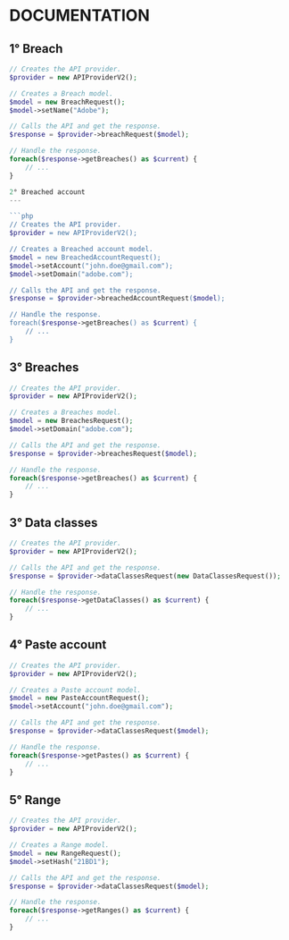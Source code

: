 DOCUMENTATION
=============

1° Breach
---

```php
// Creates the API provider.
$provider = new APIProviderV2();

// Creates a Breach model.
$model = new BreachRequest();
$model->setName("Adobe");

// Calls the API and get the response.
$response = $provider->breachRequest($model);

// Handle the response.
foreach($response->getBreaches() as $current) {
    // ...
}

2° Breached account
---

```php
// Creates the API provider.
$provider = new APIProviderV2();

// Creates a Breached account model.
$model = new BreachedAccountRequest();
$model->setAccount("john.doe@gmail.com");
$model->setDomain("adobe.com");

// Calls the API and get the response.
$response = $provider->breachedAccountRequest($model);

// Handle the response.
foreach($response->getBreaches() as $current) {
    // ...
}
```

3° Breaches
---

```php
// Creates the API provider.
$provider = new APIProviderV2();

// Creates a Breaches model.
$model = new BreachesRequest();
$model->setDomain("adobe.com");

// Calls the API and get the response.
$response = $provider->breachesRequest($model);

// Handle the response.
foreach($response->getBreaches() as $current) {
    // ...
}
```

3° Data classes
---

```php
// Creates the API provider.
$provider = new APIProviderV2();

// Calls the API and get the response.
$response = $provider->dataClassesRequest(new DataClassesRequest());

// Handle the response.
foreach($response->getDataClasses() as $current) {
    // ...
}
```

4° Paste account
---

```php
// Creates the API provider.
$provider = new APIProviderV2();

// Creates a Paste account model.
$model = new PasteAccountRequest();
$model->setAccount("john.doe@gmail.com");

// Calls the API and get the response.
$response = $provider->dataClassesRequest($model);

// Handle the response.
foreach($response->getPastes() as $current) {
    // ...
}
```

5° Range
---

```php
// Creates the API provider.
$provider = new APIProviderV2();

// Creates a Range model.
$model = new RangeRequest();
$model->setHash("21BD1");

// Calls the API and get the response.
$response = $provider->dataClassesRequest($model);

// Handle the response.
foreach($response->getRanges() as $current) {
    // ...
}
```
